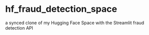 # hf_fraud_detection_space
a synced clone of my Hugging Face Space with the Streamlit fraud detection API

